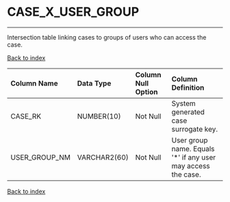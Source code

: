 # CASE_X_USER_GROUP

---

Intersection table linking cases to groups of users who can access the case.

[Back to index](./index.md)

| Column Name   | Data Type    | Column Null Option   | Column Definition                                            |
|:--------------|:-------------|:---------------------|:-------------------------------------------------------------|
| CASE_RK       | NUMBER(10)   | Not Null             | System generated case surrogate key.                         |
| USER_GROUP_NM | VARCHAR2(60) | Not Null             | User group name. Equals '*' if any user may access the case. |

[Back to index](./index.md)